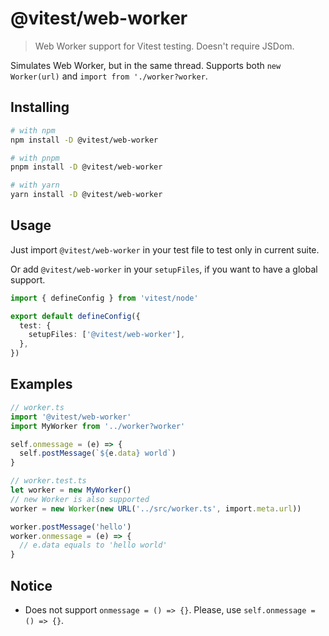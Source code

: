 # @vitest/web-worker

> Web Worker support for Vitest testing. Doesn't require JSDom.

Simulates Web Worker, but in the same thread. Supports both `new Worker(url)` and `import from './worker?worker`.

## Installing

```bash
# with npm
npm install -D @vitest/web-worker

# with pnpm
pnpm install -D @vitest/web-worker

# with yarn
yarn install -D @vitest/web-worker
```

## Usage

Just import `@vitest/web-worker` in your test file to test only in current suite.

Or add `@vitest/web-worker` in your `setupFiles`, if you want to have a global support.

```ts
import { defineConfig } from 'vitest/node'

export default defineConfig({
  test: {
    setupFiles: ['@vitest/web-worker'],
  },
})
```

## Examples

```ts
// worker.ts
import '@vitest/web-worker'
import MyWorker from '../worker?worker'

self.onmessage = (e) => {
  self.postMessage(`${e.data} world`)
}

// worker.test.ts
let worker = new MyWorker()
// new Worker is also supported
worker = new Worker(new URL('../src/worker.ts', import.meta.url))

worker.postMessage('hello')
worker.onmessage = (e) => {
  // e.data equals to 'hello world'
}
```

## Notice

- Does not support `onmessage = () => {}`. Please, use `self.onmessage = () => {}`.
